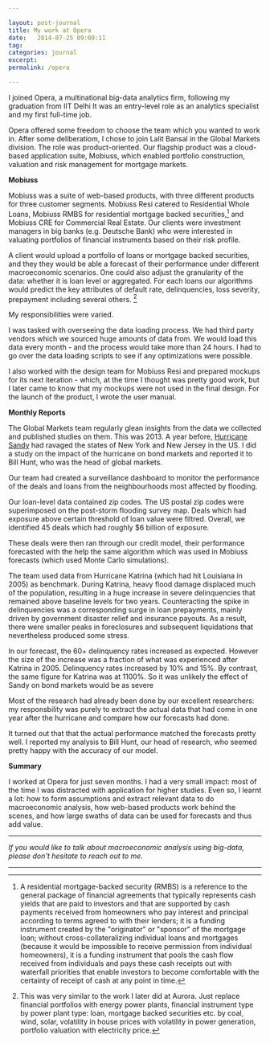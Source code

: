```yaml
---

layout: post-journal
title: My work at Opera
date:   2014-07-25 09:00:11
tag:
categories: journal
excerpt: 
permalink: /opera

---
```


I joined Opera, a multinational big-data analytics firm, following my graduation from IIT Delhi  It was an entry-level role as an analytics specialist and my first full-time job.


Opera offered some freedom to choose the team which you wanted to work in. After some deliberatiom, I chose to join Lalit Bansal in the Global Markets division. The role was product-oriented.  Our flagship product was a cloud-based application suite, Mobiuss, which enabled portfolio construction, valuation and risk management for mortgage markets.

**Mobiuss**

Mobiuss was a suite of web-based products, with three different products for three customer segments. Mobiuss Resi catered to Residential Whole Loans, Mobiuss RMBS for residential mortgage backed securities,[^RMBS] and Mobiuss CRE for Commercial Real Estate. Our clients were investment managers in big banks (e.g. Deutsche Bank) who were interested in valuating portfolios of financial instruments based on their risk profile.  

[^RMBS]:  A residential mortgage-backed security (RMBS) is a reference to the general package of financial agreements that typically represents cash yields that are paid to investors and that are supported by cash payments received from homeowners who pay interest and principal according to terms agreed to with their lenders; it is a funding instrument created by the "originator" or "sponsor" of the mortgage loan; without cross-collateralizing individual loans and mortgages (because it would be impossible to receive permission from individual homeowners), it is a funding instrument that pools the cash flow received from individuals and pays these cash receipts out with waterfall priorities that enable investors to become comfortable with the certainty of receipt of cash at any point in time.

A client would upload a portfolio of loans or mortgage backed securities, and they they would be able a forecast of their performance under different macroeconomic scenarios. One could also adjust the granularity of the data: whether it is loan level or aggregated. For each loans our algorithms would predict the key attributes of default rate, delinquencies, loss severity, prepayment including several others. [^aurora]

[^aurora]: This was very similar to the work I later did at Aurora. Just replace financial portfolios with energy power plants, financial instrument type  by power plant type: loan, mortgage backed securities etc. by coal, wind, solar,  volatility in house prices with volatility in power generation, portfolio valuation with electricity price.

My responsibilities were varied. 

I was tasked with overseeing the data loading process.  We had third party vendors which we sourced huge amounts of data from.  We would load this data every month - and the process would take more than 24 hours. I had to go over the data loading scripts to see if any optimizations were possible. 

I also worked with the design team for Mobiuss Resi and prepared mockups for its next iteration - which, at the time I thought was pretty good work, but I later came to know that my mockups were not used in the final design.   For the launch of the product, I wrote the user manual. 


**Monthly Reports**


The Global Markets team regularly glean insights from the data we collected and published studies on them. This was 2013. A year before, [Hurricane Sandy](https://en.wikipedia.org/wiki/Hurricane_Sandy) had ravaged the states of New York and New Jersey in the US. I did a study on the impact of the hurricane on bond markets and reported it to Bill Hunt, who was the head of global markets. 

Our team had created a surveillance dashboard to monitor the performance of the deals and loans from the neighbourhoods most affected by flooding. 

 Our loan-level data contained zip codes. The US postal zip codes were superimposed on the post-storm flooding survey map. Deals which had exposure above certain threshold of loan value were filtred. Overall, we identified 45 deals which had roughly $6 billion of exposure. 

These deals were then ran through our credit model, their performance forecasted with the help the same algorithm which was used in Mobiuss forecasts (which used Monte Carlo simulations). 

The team used data from Hurricane Katrina (which had hit Louisiana in 2005) as benchmark. During Katrina, heavy flood damage displaced much of the population, resulting in a huge increase in severe delinquencies that remained above baseline levels for two years.  Counteracting the spike in delinquencies was a corresponding surge in loan prepayments, mainly driven by government disaster relief and insurance payouts. As a result, there were smaller peaks in foreclosures and subsequent liquidations that nevertheless produced some stress.

In our forecast,  the 60+ delinquency rates increased as expected. However the size of the increase was a fraction of what was experienced after Katrina in 2005. Delinquency rates increased by 10%  and 15%. By contrast, the same figure for Katrina was at 1100%. So it was unlikely the effect of Sandy on bond markets would be as severe

Most of the research had already been done by our excellent researchers: my responsbility was purely to extract the actual data that had come in one year after the hurricane and compare how our forecasts had done. 

It turned out that that the actual performance matched the forecasts pretty well. I reported my analysis to Bill Hunt, our head of research, who seemed pretty happy with the accuracy of our model.  


**Summary**

I worked at Opera for just seven months. I had a very small impact: most of the time I was distracted with application for higher studies. Even so, I learnt a lot: how to form assumptions and extract relevant data to do macroeconomic analysis, how web-based products work behind the scenes, and how large swaths of data can be used for forecasts and thus add value. 

***

 
*If you would like to talk about macroeconomic analysis using big-data, please don't hesitate to reach out to me.* 


***




